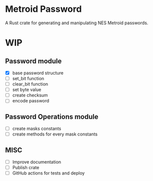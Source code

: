 # Metroid Password

A Rust crate for generating and manipulating NES Metroid passwords.

# WIP 

## Password module

- [X] base password structure
- [ ] set_bit function
- [ ] clear_bit function
- [ ] set byte value
- [ ] create checksum
- [ ] encode password

## Password Operations module

- [ ] create masks constants
- [ ] create methods for every mask constants

## MISC

- [ ] Improve documentation
- [ ] Publish crate
- [ ] GitHub actions for tests and deploy
